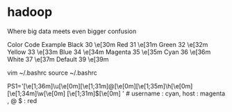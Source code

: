 # hadoop
Where big data meets even bigger confusion

Color	Code	Example
Black	30	\e[30m
Red	31	\e[31m
Green	32	\e[32m
Yellow	33	\e[33m
Blue	34	\e[34m
Magenta	35	\e[35m
Cyan	36	\e[36m
White	37	\e[37m
Default	39	\e[39m

vim ~/.bashrc
source ~/.bashrc

PS1='\[\e[1;36m\]\u\[\e[0m\]\[\e[1;31m\]@\[\e[0m\]\[\e[1;35m\]\h\[\e[0m\] \[\e[1;34m\]\w\[\e[0m\] \[\e[1;31m\]$\[\e[0m\] '  # username : cyan, host : magenta , @ $ : red 


